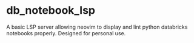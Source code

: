 # db_notebook_lsp
A basic LSP server allowing neovim to display and lint python databricks notebooks properly. Designed for personal use.
